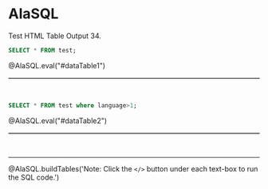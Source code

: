 <!--

author:   Peter EF Camacho

email:    camachop@chop.edu

version:  1.0.0

language: en

narrator: US English Female

logo:     https://liascript.github.io/img/bg-showcase-2.jpg

comment:  Macros for executing SQL code snippets with AlaSQL in LiaScript.

script: https://cdn.jsdelivr.net/npm/alasql@0.6.5/dist/alasql.min.js
attribute: [AlaSQL](https://alasql.org)
           by [Andrey Gershun](agershun@gmail.com)
           & [Mathias Rangel Wulff](m@rawu.dk)
           is licensed under [MIT](https://opensource.org/licenses/MIT)

script: https://cdnjs.cloudflare.com/ajax/libs/PapaParse/4.6.1/papaparse.min.js
attribute: [PapaParse](https://www.papaparse.com)
           by [Matthew Holt](https://twitter.com/mholt6)
           is licensed under [MIT](https://opensource.org/licenses/MIT)
           
script: https://cdnjs.cloudflare.com/ajax/libs/jquery/3.6.0/jquery.min.js
attribute: [jQuery](https://jquery.com/)
           is licensed under [OpenJS Foundation](https://openjsf.org/)
           
@AlaSQL.eval
<script>
///////////
// USER NOTE: 
//   An element_id tag must be passed as an argument to this macro as a string. 
//   The results of his macro will then be rendered in any HTML element on this page referencing the specified element_id tag.
//////////
// Builds the HTML Table out of myList json data from Ivy restful service.
function buildHtmlTable() {
  var columns = addAllColumnHeaders(myList);
  for (var i = 0 ; i < myList.length ; i++) {
    var row$ = $('<tr/>');
    for (var colIndex = 0 ; colIndex < columns.length ; colIndex++) {
      var cellValue = myList[i][columns[colIndex]];
      if (cellValue == null) { cellValue = ""; }
      row$.append($('<td/>').html(cellValue));
    }
    $(@0).append(row$);
  }
}
// Adds a header row to the table and returns the set of columns.
// Need to do union of keys from all records as some records may not contain
// all records
function addAllColumnHeaders(myList) {
  var columnSet = [];
  var headerTr$ = $('<tr/>');
  for (var i = 0 ; i < myList.length ; i++) {
    var rowHash = myList[i];
    for (var key in rowHash) {
      if ($.inArray(key, columnSet) == -1){
        columnSet.push(key);
        headerTr$.append($('<th/>').html(key));
      }
    }
  }
  $(@0).append(headerTr$);
  return columnSet;
}
try {
    var myinput=`@input`
    myinput=myinput.replace(/;$/, ""); // remove trailing semi-colon
    var myStriptArray= myinput.split(';');
    var arrayLength = myStriptArray.length;
    console.clear();
    for (var i = 0; i < arrayLength; i++) {
        if((myStriptArray[i].trim()).length != 0) { // ignore blank queries.
            var myList=alasql(myStriptArray[i]);
        }
        if (myList != 1  & ((myStriptArray[i].trim()).length) != 0) { // If data is returned, format output as table.
            $(@0).html(""); // clear out existing data
            buildHtmlTable();
            JSON.stringify("Query Execution Complete! (See Result Set Below)...", null, 3);
        } else {
            $(@0).html(""); // clear out existing data
            JSON.stringify("No Data to Return..", null, 3);
        }
    }
} catch(e) {
  let error = new LiaError(e.message, 1);
  try {
    let log = e.message.match(/.*line (\d):.*\n.*\n.*\n(.*)/);
    error.add_detail(0, e.name+": "+log[2], "error", log[1] -1 , 0);
  } catch(e) {
  }
  throw error;
}
</script>
@end

@AlaSQL.buildTables
<script>
alasql("CREATE TABLE test (language INT, hello STRING);");
alasql("INSERT INTO test VALUES (1,'Hello!');");
alasql("INSERT INTO test VALUES (2,'Aloha!');");
alasql("INSERT INTO test VALUES (3,'Bonjour!');");
JSON.stringify(@0);
</script>
@end

-->

# AlaSQL

Test HTML Table Output 34.

```sql
SELECT * FROM test;
```
@AlaSQL.eval("#dataTable1")

<table id="dataTable1" border="1"></table><br>

```sql
SELECT * FROM test where language>1;
```
@AlaSQL.eval("#dataTable2")

<table id="dataTable2" border="1"></table><br>

<hr/>

@AlaSQL.buildTables('Note: Click the `</>` button under each text-box to run the SQL code.')
